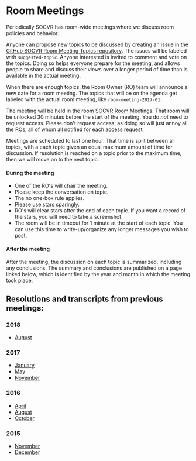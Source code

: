 # Room Meetings

Periodically SOCVR has room-wide meetings where we discuss room policies and behavior.

Anyone can propose new topics to be discussed by creating an issue in the [GitHub SOCVR Room Meeting Topics repository](https://github.com/SO-Close-Vote-Reviewers/room-meeting-topics). The issues will be labeled with `suggested-topic`. Anyone interested is invited to comment and vote on the topics. Doing so helps everyone prepare for the meeting, and allows people to share and discuss their views over a longer period of time than is available in the actual meeting.

When there are enough topics, the Room Owner (RO) team will announce a new date for a room meeting. The topics that will be on the agenda get labeled with the actual room meeting, like `room-meeting-2017-01`.

The meeting will be held in the room [SOCVR Room Meetings](https://chat.stackoverflow.com/rooms/108179/socvr-room-meetings). That room will be unlocked 30 minutes before the start of the meeting. You do *not* need to request access. Please don't request access, as doing so will just annoy all the ROs, all of whom all notified for each access request.

Meetings are scheduled to last one hour. That time is split between all topics, with a each topic given an equal maximum amount of time for discussion. If resolution is reached on a topic prior to the maximum time, then we will move on to the next topic.

#### During the meeting
* One of the RO's will chair the meeting.
* Please keep the conversation on topic.
* The no one-box rule applies.
* Please use stars sparingly.
* RO's will clear stars after the end of each topic. If you want a record of the stars, you will need to take a screenshot.
* The room will be in timeout for 1 minute at the start of each topic. You can use this time to write-up/organize any longer messages you wish to post.

#### After the meeting
After the meeting, the discussion on each topic is summarized, including any conclusions. The summary and conclusions are published on a page linked below, which is identified by the year and month in which the meeting took place.


## Resolutions and transcripts from previous meetings:

### 2018

* [August](2018-08)

### 2017

* [January](2017-01)
* [May](2017-05)
* [November](2017-11)

### 2016

* [April](2016-04)
* [August](2016-08)
* [October](2016-10)

### 2015

* [November](2015-11)
* [December](2015-12)
